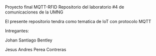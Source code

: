 Proyecto final MQTT-RFID Repositorio del laboratorio #4 de comunicaciones de la UMNG

El presente repositorio tendra como tematica de IoT con protocolo MQTT

Intregantes:

Johan Santiago Bentley

Jesus Andres Perea Contreras
